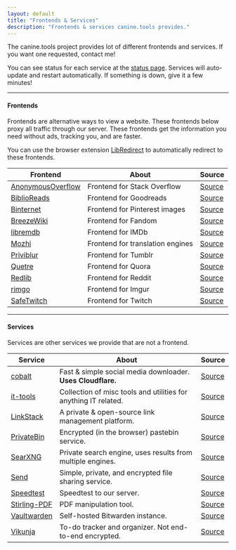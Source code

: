 ```yaml
---
layout: default
title: "Frontends & Services"
description: "Frontends & services canine.tools provides."
---
```

The canine.tools project provides lot of different frontends and services. If you want one requested, contact me!

You can see status for each service at the [status page](https://status.canine.tools). Services will auto-update and restart automatically. If something is down, give it a few minutes!

---

#### Frontends
Frontends are alternative ways to view a website. These frontends below proxy all traffic through our server. These frontends get the information you need without ads, tracking you, and are faster.

You can use the browser extension [LibRedirect](https://libredirect.github.io/) to automatically redirect to these frontends.

|Frontend|About|Source|
|---|---|---|
|[AnonymousOverflow](https://overflow.canine.tools/)|Frontend for Stack Overflow|[Source](https://github.com/httpjamesm/AnonymousOverflow)|
|[BiblioReads](https://read.canine.tools/)|Frontend for Goodreads|[Source](https://github.com/nesaku/BiblioReads)|
|[Binternet](https://binternet.canine.tools/)|Frontend for Pinterest images|[Source](https://github.com/Ahwxorg/binternet/)|
|[BreezeWiki](https://breeze.canine.tools/)|Frontend for Fandom|[Source](https://gitdab.com/cadence/breezewiki)|
|[libremdb](https://libremdb.canine.tools/)|Frontend for IMDb|[Source](https://github.com/zyachel/libremdb)|
|[Mozhi](https://mozhi.canine.tools/)|Frontend for translation engines|[Source](https://codeberg.org/aryak/mozhi)|
|[Priviblur](https://priviblur.canine.tools/)|Frontend for Tumblr|[Source](https://github.com/syeopite/priviblur)|
|[Quetre](https://quetre.canine.tools/)|Frontend for Quora|[Source](https://github.com/zyachel/quetre)|
|[Redlib](https://redlib.canine.tools/)|Frontend for Reddit|[Source](https://github.com/redlib-org/redlib)|
|[rimgo](https://rimgo.canine.tools/)|Frontend for Imgur|[Source](https://codeberg.org/rimgo/rimgo)|
|[SafeTwitch](https://safetwitch.canine.tools/)|Frontend for Twitch|[Source](https://codeberg.org/SafeTwitch/safetwitch)|

---

#### Services
Services are other services we provide that are not a frontend.

|Service|About|Source|
|---|---|---|
|[cobalt](https://cobalt.canine.tools)|Fast & simple social media downloader. **Uses Cloudflare.**|[Source](https://github.com/imputnet/cobalt)|
|[it-tools](https://it-tools.canine.tools)|Collection of misc tools and utilities for anything IT related.|[Source](https://github.com/imputnet/cobalt)|
|[LinkStack](https://link.canine.tools)|A private & open-source link management platform.|[Source](https://github.com/LinkStackOrg/LinkStack)|
|[PrivateBin](https://paste.canine.tools)|Encrypted (in the browser) pastebin service.|[Source](https://github.com/PrivateBin/PrivateBin)|
|[SearXNG](https://search.canine.tools)|Private search engine, uses results from multiple engines.|[Source](https://github.com/searxng/searxng)|
|[Send](https://send.canine.tools)|Simple, private, and encrypted file sharing service.|[Source](https://github.com/timvisee/send)|
|[Speedtest](https://speedtest.canine.tools)|Speedtest to our server.|[Source](https://github.com/openspeedtest/Speed-Test)|
|[Stirling-PDF](https://pdf.canine.tools)|PDF manipulation tool.|[Source](https://github.com/Stirling-Tools/Stirling-PDF)|
|[Vaultwarden](https://vault.canine.tools)|Self-hosted Bitwarden instance.|[Source](https://github.com/dani-garcia/vaultwarden)|
|[Vikunja](https://vikunja.canine.tools)|To-do tracker and organizer. Not end-to-end encrypted.|[Source](https://kolaente.dev/vikunja/vikunja)|